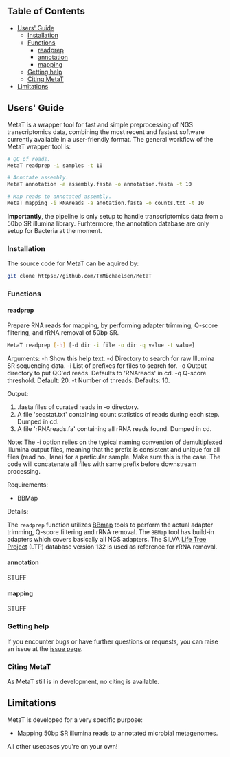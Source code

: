 ## Table of Contents

- [Users' Guide](#uguide)
  - [Installation](#install)
  - [Functions](#functions)
    - [readprep](#readprep)
    - [annotation](#annotation)
    - [mapping](#mapping)
  - [Getting help](#help)
  - [Citing MetaT](#cite)
- [Limitations](#limit)

## <a name="uguide"></a>Users' Guide

MetaT is a wrapper tool for fast and simple preprocessing of NGS transcriptomics 
data, combining the most recent and fastest software currently available in a 
user-friendly format. The general workflow of the MetaT wrapper tool is:

```sh
# QC of reads.
MetaT readprep -i samples -t 10

# Annotate assembly.
MetaT annotation -a assembly.fasta -o annotation.fasta -t 10

# Map reads to annotated assembly.
MetaT mapping -i RNAreads -a anotation.fasta -o counts.txt -t 10
```

**Importantly**, the pipeline is only setup to handle transcriptomics data from
a 50bp SR illumina library. Furhtermore, the annotation database are only setup 
for Bacteria at the moment.

### <a name="install"></a>Installation

The source code for MetaT can be aquired by:
```sh
git clone https://github.com/TYMichaelsen/MetaT
```

### <a name="functions"></a>Functions

#### <a name="readprep"></a>readprep

Prepare RNA reads for mapping, by performing adapter trimming, Q-score filtering, and rRNA removal of 50bp SR. 

```sh
MetaT readprep [-h] [-d dir -i file -o dir -q value -t value]
```

Arguments:
    -h  Show this help text.
    -d  Directory to search for raw Illumina SR sequencing data.
    -i  List of prefixes for files to search for.
    -o  Output directory to put QC'ed reads. Defaults to 'RNAreads' in cd.
    -q  Q-score threshold. Default: 20.
    -t  Number of threads. Defaults: 10.

Output:
 1) .fasta files of curated reads in -o directory.
 2) A file 'seqstat.txt' containing count statistics of reads during each step. Dumped in cd.
 3) A file 'rRNAreads.fa' containing all rRNA reads found. Dumped in cd.

Note: 
The -i option relies on the typical naming convention of demultiplexed Illumina output files, meaning that the prefix is consistent and unique for all files (read no., lane) for a particular sample. Make sure this is the case. The code will concatenate all files with same prefix before downstream processing.

Requirements:
- BBMap

Details:

The `readprep` function utilizes [BBmap](https://jgi.doe.gov/data-and-tools/bbtools/bb-tools-user-guide/bbmap-guide/) 
tools to perform the actual adapter trimming, Q-score filtering and rRNA removal. 
The `BBMap` tool has build-in adapters which covers basically all NGS adapters. 
The SILVA [Life Tree Project](https://www.arb-silva.de/projects/living-tree) (LTP) 
database version 132 is used as reference for rRNA removal.

#### <a name="annotation"></a>annotation

STUFF

#### <a name="mapping"></a>mapping

STUFF

### <a name="help"></a>Getting help

If you encounter bugs or have further questions or requests, you can raise an issue 
at the [issue page](https://github.com/TYMichaelsen/MetaT/issues).

### <a name="cite"></a>Citing MetaT

As MetaT still is in development, no citing is available.

## <a name="limit"></a>Limitations

MetaT is developed for a very specific purpose: 

* Mapping 50bp SR illumina reads to annotated microbial metagenomes.

All other usecases you're on your own!
